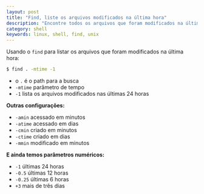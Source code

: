 ```yaml
---
layout: post
title: "Find, liste os arquivos modificados na última hora"
description: "Encontre todos os arquivos que foram modificados na última hora"
category: shell
keywords: linux, shell, find, unix
---
```


Usando o `find` para listar os arquivos que foram modificados na última hora:

```bash
$ find . -mtime -1
```

* o `.` é o path para a busca
* `-mtime` parâmetro de tempo
* `-1` lista os arquivos modificados nas últimas 24 horas

**Outras configurações:**

* `-amin` acessado em minutos
* `-atime` acessado em dias
* `-cmin` criado em minutos
* `-ctime` criado em dias
* `-mmin` modificado em minutos

**E ainda temos parâmetros numéricos:**

* `-1` últimas 24 horas
* `-0.5` últimas 12 horas
* `-0.25` últimas 6 horas
* `+3` mais de três dias
